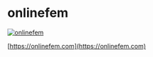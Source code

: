 # onlinefem
[![onlinefem](https://circleci.com/gh/frRoy/onlinefem.svg?style=svg)](https://app.circleci.com/pipelines/github/frRoy/onlinefem)


[https://onlinefem.com](https://onlinefem.com)
